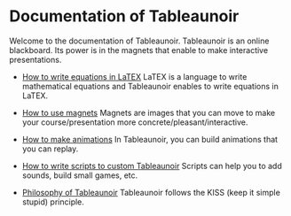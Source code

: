 # Documentation of Tableaunoir

Welcome to the documentation of Tableaunoir. Tableaunoir is an online blackboard. Its power is in the magnets that enable to make interactive presentations.

- [How to write equations in LaTEX](equations.md) LaTEX is a language to write mathematical equations and Tableaunoir enables to write equations in LaTEX.

- [How to use magnets](magnets.md) Magnets are images that you can move to make your course/presentation more concrete/pleasant/interactive.
- [How to make animations](timeline.md) In Tableaunoir, you can build animations that you can replay.
- [How to write scripts to custom Tableaunoir](scripts.md) Scripts can help you to add sounds, build small games, etc.

- [Philosophy of Tableaunoir](philosophy.md) Tableaunoir follows the KISS (keep it simple stupid) principle.

